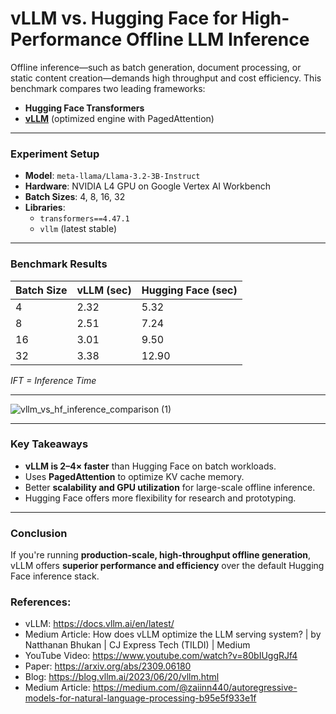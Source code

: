 # vLLM vs. Hugging Face for High-Performance Offline LLM Inference

Offline inference—such as batch generation, document processing, or static content creation—demands high throughput and cost efficiency. This benchmark compares two leading frameworks:

- **Hugging Face Transformers**
- **[vLLM](https://github.com/vllm-project/vllm)** (optimized engine with PagedAttention)

---

### Experiment Setup

- **Model**: `meta-llama/Llama-3.2-3B-Instruct`
- **Hardware**: NVIDIA L4 GPU on Google Vertex AI Workbench
- **Batch Sizes**: 4, 8, 16, 32
- **Libraries**:
  - `transformers==4.47.1`
  - `vllm` (latest stable)

---

### Benchmark Results

| Batch Size | vLLM (sec) | Hugging Face (sec) |
|------------|------------|--------------------|
| 4          | 2.32       | 5.32               |
| 8          | 2.51       | 7.24               |
| 16         | 3.01       | 9.50               |
| 32         | 3.38       | 12.90              |

*IFT = Inference Time*

---
![vllm_vs_hf_inference_comparison (1)](https://github.com/user-attachments/assets/e5bc3b6a-34b9-40f9-84b6-0e4e21103c60)

---

### Key Takeaways

- **vLLM is 2–4× faster** than Hugging Face on batch workloads.
- Uses **PagedAttention** to optimize KV cache memory.
- Better **scalability and GPU utilization** for large-scale offline inference.
- Hugging Face offers more flexibility for research and prototyping.

---

### Conclusion

If you're running **production-scale, high-throughput offline generation**, vLLM offers **superior performance and efficiency** over the default Hugging Face inference stack.

### References:
- vLLM: https://docs.vllm.ai/en/latest/
- Medium Article: How does vLLM optimize the LLM serving system? | by Natthanan Bhukan | CJ Express Tech (TILDI) | Medium
- YouTube Video: https://www.youtube.com/watch?v=80bIUggRJf4
- Paper: https://arxiv.org/abs/2309.06180
- Blog: https://blog.vllm.ai/2023/06/20/vllm.html
- Medium Article: https://medium.com/@zaiinn440/autoregressive-models-for-natural-language-processing-b95e5f933e1f

